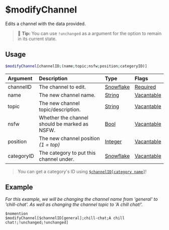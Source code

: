 # $modifyChannel
Edits a channel with the data provided.
>  🧠 **Tip:** You can use `!unchanged` as a argument for the option to remain in its current state.

## Usage
```php
$modifyChannel[channelID;(name;topic;nsfw;position;categoryID)]
```

| Argument | Description | Type | Flags |
| :---- | :---- | :---- | :---- |
| channelID | The channel to edit. | [Snowflake](/src/resources/arguments/types.md#snowflake) | [Required](/src/resources/arguments/flags.md#required)
| name | The new channel name. | [String](/src/resources/arguments/types.md#string) | [Vacantable](/src/resources/arguments/flags.md#vacantable)
| topic | The new channel topic/description. | [String](/src/resources/arguments/types.md#string) | [Vacantable](/src/resources/arguments/flags.md#vacantable)
| nsfw | Whether the channel should be marked as NSFW. | [Bool](/src/resources/arguments/types.md#bool) | [Vacantable](/src/resources/arguments/flags.md#vacantable)
| position | The new channel position *(1 = top)* | [Integer](/src/resources/arguments/types.md#integer) | [Vacantable](/src/resources/arguments/flags.md#vacantable)
| categoryID | The category to put this channel under. | [Snowflake](/src/resources/arguments/types.md#snowflake) | [Vacantable](/src/resources/arguments/flags.md#vacantable)


> You can get a category's ID using [`$channelID[category name]`](./channelID.md)!

## Example
*For this example, we will be changing the channel name from 'general' to 'chill-chat'. As well as changing the channel topic to 'A chill chat!'.*
```
$nomention
$modifyChannel[$channelID[general];chill-chat;A chill chat!;!unchanged;!unchanged]
```
